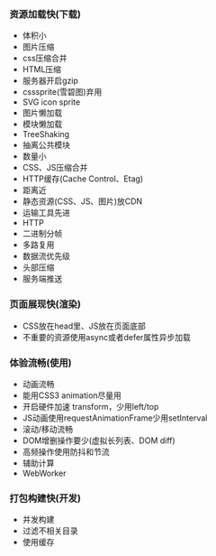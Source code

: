 ### 资源加载快(下载)

* 体积小
* 图片压缩
* css压缩合并
* HTML压缩
* 服务器开启gzip
* csssprite(雪碧图)弃用
* SVG icon sprite
* 图片懒加载
* 模块懒加载
* TreeShaking
* 抽离公共模块
* 数量小
* CSS、JS压缩合并
* HTTP缓存(Cache Control、Etag)
* 距离近
* 静态资源(CSS、JS、图片)放CDN
* 运输工具先进
* HTTP
* 二进制分帧
* 多路复用
* 数据流优先级
* 头部压缩
* 服务端推送

### 页面展现快(渲染)

* CSS放在head里、JS放在页面底部
* 不重要的资源使用async或者defer属性异步加载

### 体验流畅(使用)

* 动画流畅
* 能用CSS3 animation尽量用
* 开启硬件加速 transform，少用left/top
* JS动画使用requestAnimationFrame少用setInterval
* 滚动/移动流畅
* DOM增删操作要少(虚拟长列表、DOM diff)
* 高频操作使用防抖和节流
* 辅助计算
* WebWorker

### 打包构建快(开发)

* 并发构建
* 过滤不相关目录
* 使用缓存

###

